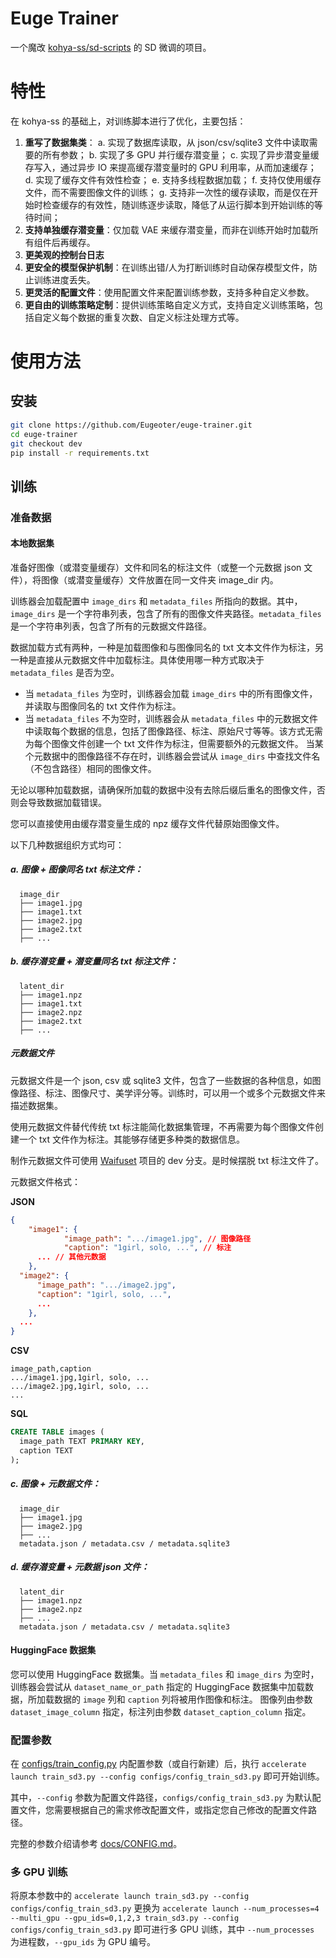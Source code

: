 # Euge Trainer

一个魔改 [kohya-ss/sd-scripts](https://github.com/kohya-ss/sd-scripts) 的 SD 微调的项目。

# 特性

在 kohya-ss 的基础上，对训练脚本进行了优化，主要包括：

1. **重写了数据集类**：
   a. 实现了数据库读取，从 json/csv/sqlite3 文件中读取需要的所有参数；
   b. 实现了多 GPU 并行缓存潜变量；
   c. 实现了异步潜变量缓存写入，通过异步 IO 来提高缓存潜变量时的 GPU 利用率，从而加速缓存；
   d. 实现了缓存文件有效性检查；
   e. 支持多线程数据加载；
   f. 支持仅使用缓存文件，而不需要图像文件的训练；
   g. 支持非一次性的缓存读取，而是仅在开始时检查缓存的有效性，随训练逐步读取，降低了从运行脚本到开始训练的等待时间；
2. **支持单独缓存潜变量**：仅加载 VAE 来缓存潜变量，而非在训练开始时加载所有组件后再缓存。
3. **更美观的控制台日志**
4. **更安全的模型保护机制**：在训练出错/人为打断训练时自动保存模型文件，防止训练进度丢失。
5. **更灵活的配置文件**：使用配置文件来配置训练参数，支持多种自定义参数。
6. **更自由的训练策略定制**：提供训练策略自定义方式，支持自定义训练策略，包括自定义每个数据的重复次数、自定义标注处理方式等。

# 使用方法

## 安装

```bash
git clone https://github.com/Eugeoter/euge-trainer.git
cd euge-trainer
git checkout dev
pip install -r requirements.txt
```

## 训练

### 准备数据

#### 本地数据集

准备好图像（或潜变量缓存）文件和同名的标注文件（或整一个元数据 json 文件），将图像（或潜变量缓存）文件放置在同一文件夹 image_dir 内。

训练器会加载配置中 `image_dirs` 和 `metadata_files` 所指向的数据。其中，`image_dirs` 是一个字符串列表，包含了所有的图像文件夹路径。`metadata_files` 是一个字符串列表，包含了所有的元数据文件路径。

数据加载方式有两种，一种是加载图像和与图像同名的 txt 文本文件作为标注，另一种是直接从元数据文件中加载标注。具体使用哪一种方式取决于 `metadata_files` 是否为空。

- 当 `metadata_files` 为空时，训练器会加载 `image_dirs` 中的所有图像文件，并读取与图像同名的 txt 文件作为标注。
- 当 `metadata_files` 不为空时，训练器会从 `metadata_files` 中的元数据文件中读取每个数据的信息，包括了图像路径、标注、原始尺寸等等。该方式无需为每个图像文件创建一个 txt 文件作为标注，但需要额外的元数据文件。
  当某个元数据中的图像路径不存在时，训练器会尝试从 `image_dirs` 中查找文件名（不包含路径）相同的图像文件。

无论以哪种加载数据，请确保所加载的数据中没有去除后缀后重名的图像文件，否则会导致数据加载错误。

您可以直接使用由缓存潜变量生成的 npz 缓存文件代替原始图像文件。

以下几种数据组织方式均可：

##### a. 图像 + 图像同名 txt 标注文件：

```
  image_dir
  ├── image1.jpg
  ├── image1.txt
  ├── image2.jpg
  ├── image2.txt
  ├── ...
```

##### b. 缓存潜变量 + 潜变量同名 txt 标注文件：

```
  latent_dir
  ├── image1.npz
  ├── image1.txt
  ├── image2.npz
  ├── image2.txt
  ├── ...
```

##### 元数据文件

元数据文件是一个 json, csv 或 sqlite3 文件，包含了一些数据的各种信息，如图像路径、标注、图像尺寸、美学评分等。训练时，可以用一个或多个元数据文件来描述数据集。

使用元数据文件替代传统 txt 标注能简化数据集管理，不再需要为每个图像文件创建一个 txt 文件作为标注。其能够存储更多种类的数据信息。

制作元数据文件可使用 [Waifuset](https://github.com/Eugeoter/waifuset) 项目的 dev 分支。是时候摆脱 txt 标注文件了。

元数据文件格式：

**JSON**

```json
{
	"image1": {
			"image_path": ".../image1.jpg", // 图像路径
			"caption": "1girl, solo, ...", // 标注
      ... // 其他元数据
    },
  "image2": {
      "image_path": ".../image2.jpg",
      "caption": "1girl, solo, ...",
      ...
    },
  ...
}
```

**CSV**

```csv
image_path,caption
.../image1.jpg,1girl, solo, ...
.../image2.jpg,1girl, solo, ...
...
```

**SQL**

```sql
CREATE TABLE images (
  image_path TEXT PRIMARY KEY,
  caption TEXT
);
```

##### c. 图像 + 元数据文件：

```
  image_dir
  ├── image1.jpg
  ├── image2.jpg
  ├── ...
  metadata.json / metadata.csv / metadata.sqlite3
```

##### d. 缓存潜变量 + 元数据 json 文件：

```
  latent_dir
  ├── image1.npz
  ├── image2.npz
  ├── ...
  metadata.json / metadata.csv / metadata.sqlite3
```

#### HuggingFace 数据集

您可以使用 HuggingFace 数据集。当 `metadata_files` 和 `image_dirs` 为空时，训练器会尝试从 `dataset_name_or_path` 指定的 HuggingFace 数据集中加载数据，所加载数据的 `image` 列和 `caption` 列将被用作图像和标注。
图像列由参数 `dataset_image_column` 指定，标注列由参数 `dataset_caption_column` 指定。

### 配置参数

在 [configs/train_config.py](configs/config_train_sd3.py) 内配置参数（或自行新建）后，执行 `accelerate launch train_sd3.py --config configs/config_train_sd3.py` 即可开始训练。

其中，`--config` 参数为配置文件路径，`configs/config_train_sd3.py` 为默认配置文件，您需要根据自己的需求修改配置文件，或指定您自己修改的配置文件路径。

完整的参数介绍请参考 [docs/CONFIG.md](docs/CONFIG.md)。

### 多 GPU 训练

将原本参数中的 `accelerate launch train_sd3.py --config configs/config_train_sd3.py` 更换为 `accelerate launch --num_processes=4 --multi_gpu --gpu_ids=0,1,2,3 train_sd3.py --config configs/config_train_sd3.py` 即可进行多 GPU 训练，其中 `--num_processes` 为进程数，`--gpu_ids` 为 GPU 编号。
